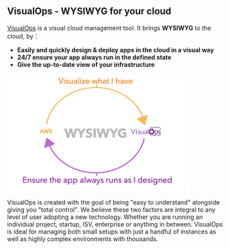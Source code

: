 ## VisualOps - WYSIWYG for your cloud
[VisualOps](http://www.visualops.io) is a visual cloud management tool. It brings **WYSIWYG** to the cloud, by：

- **Easily and quickly design & deploy apps in the cloud in a visual way**
- **24/7 ensure your app always run in the defined state**
- **Give the up-to-date view of your infrastructure**

![](https://raw.githubusercontent.com/MadeiraCloud/docs-image/master/wysiwyg.png)

VisualOps is created with the goal of being "easy to understand" alongside giving you "total control". We believe these two factors are integral to any level of user adopting a new technology. Whether you are running an individual project, startup, ISV, enterprise or anything in between. VisualOps is ideal for managing both small setups with just a handful of instances as well as highly complex environments with thousands.
